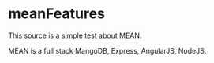 # meanFeatures

This source is a simple test about MEAN.

MEAN is a full stack MangoDB, Express, AngularJS, NodeJS.




